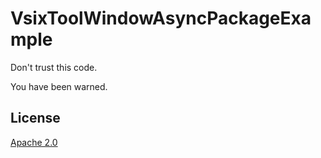 # VsixToolWindowAsyncPackageExample

Don't trust this code.

You have been warned.

## License
[Apache 2.0](LICENSE)
